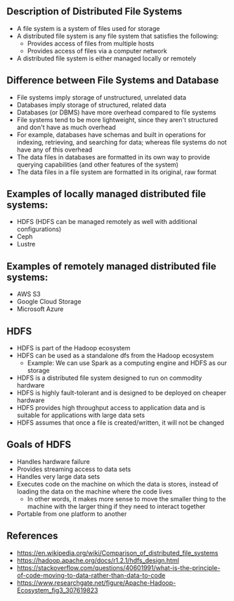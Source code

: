 ## Description of Distributed File Systems
- A file system is a system of files used for storage
- A distributed file system is any file system that satisfies the following:
	- Provides access of files from multiple hosts
	- Provides access of files via a computer network
- A distributed file system is either managed locally or remotely

## Difference between File Systems and Database
- File systems imply storage of unstructured, unrelated data
- Databases imply storage of structured, related data
- Databases (or DBMS) have more overhead compared to file systems
- File systems tend to be more lightweight, since they aren't structured and don't have as much overhead
- For example, databases have schemas and built in operations for indexing, retrieving, and searching for data; whereas file systems do not have any of this overhead
- The data files in databases are formatted in its own way to provide querying capabilities (and other features of the system)
- The data files in a file system are formatted in its original, raw format

## Examples of locally managed distributed file systems:
- HDFS (HDFS can be managed remotely as well with additional configurations)
- Ceph
- Lustre

## Examples of remotely managed distributed file systems:
- AWS S3
- Google Cloud Storage
- Microsoft Azure

## HDFS
- HDFS is part of the Hadoop ecosystem
- HDFS can be used as a standalone dfs from the Hadoop ecosystem
	- Example: We can use Spark as a computing engine and HDFS as our storage
- HDFS is a distributed file system designed to run on commodity hardware
- HDFS is highly fault-tolerant and is designed to be deployed on cheaper hardware
- HDFS provides high throughput access to application data and is suitable for applications with large data sets
- HDFS assumes that once a file is created/written, it will not be changed

## Goals of HDFS
- Handles hardware failure
- Provides streaming access to data sets
- Handles very large data sets
- Executes code on the machine on which the data is stores, instead of loading the data on the machine where the code lives
	- In other words, it makes more sense to move the smaller thing to the machine with the larger thing if they need to interact together
- Portable from one platform to another

## References
- https://en.wikipedia.org/wiki/Comparison_of_distributed_file_systems
- https://hadoop.apache.org/docs/r1.2.1/hdfs_design.html
- https://stackoverflow.com/questions/40601991/what-is-the-principle-of-code-moving-to-data-rather-than-data-to-code
- https://www.researchgate.net/figure/Apache-Hadoop-Ecosystem_fig3_307619823 
